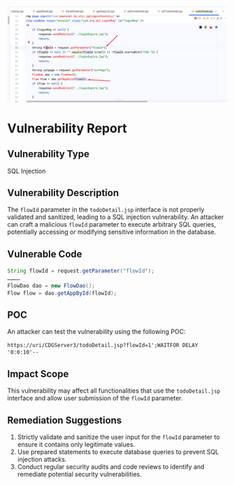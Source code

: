 ![image-20250116160639364](./assets/image-20250116160639364.png)





# Vulnerability Report

## Vulnerability Type

SQL Injection

## Vulnerability Description

The `flowId` parameter in the `todoDetail.jsp` interface is not properly validated and sanitized, leading to a SQL injection vulnerability. An attacker can craft a malicious `flowId` parameter to execute arbitrary SQL queries, potentially accessing or modifying sensitive information in the database.

## Vulnerable Code

```java
String flowId = request.getParameter("flowId");
…………
FlowDao dao = new FlowDao();
Flow flow = dao.getAppById(flowId);
```

## POC

An attacker can test the vulnerability using the following POC:

```
https://uri/CDGServer3/todoDetail.jsp?flowId=1';WAITFOR DELAY '0:0:10'--
```

## Impact Scope

This vulnerability may affect all functionalities that use the `todoDetail.jsp` interface and allow user submission of the `flowId` parameter.

## Remediation Suggestions

1. Strictly validate and sanitize the user input for the `flowId` parameter to ensure it contains only legitimate values.
2. Use prepared statements to execute database queries to prevent SQL injection attacks.
3. Conduct regular security audits and code reviews to identify and remediate potential security vulnerabilities.
